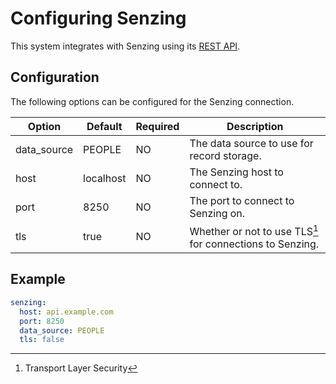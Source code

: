 # Configuring Senzing

This system integrates with Senzing using its [REST API][api].

## Configuration

The following options can be configured for the Senzing connection.

| Option      | Default   | Required | Description                                               |
|-------------|-----------|----------|-----------------------------------------------------------|
| data_source | PEOPLE    | NO       | The data source to use for record storage.                |
| host        | localhost | NO       | The Senzing host to connect to.                           |
| port        | 8250      | NO       | The port to connect to Senzing on.                        |
| tls         | true      | NO       | Whether or not to use TLS[^1] for connections to Senzing. |

## Example

```yaml
senzing:
  host: api.example.com
  port: 8250
  data_source: PEOPLE
  tls: false
```

[api]: https://editor.swagger.io/?url=https://raw.githubusercontent.com/Senzing/senzing-rest-api/main/senzing-rest-api.yaml
[^1]: Transport Layer Security
